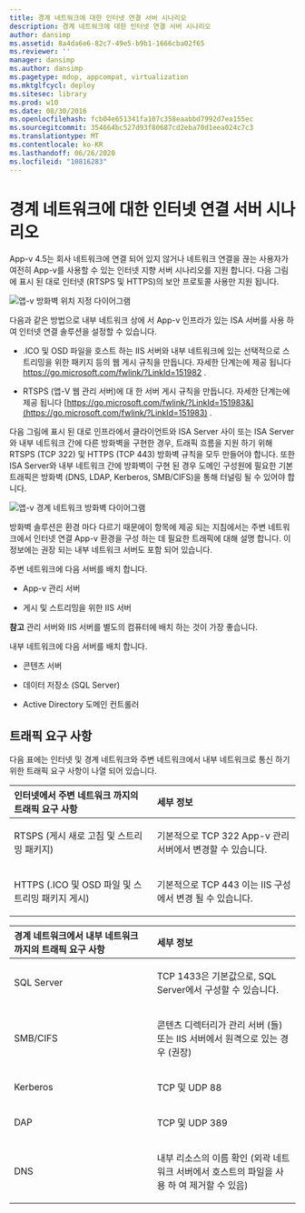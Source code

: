 ```yaml
---
title: 경계 네트워크에 대한 인터넷 연결 서버 시나리오
description: 경계 네트워크에 대한 인터넷 연결 서버 시나리오
author: dansimp
ms.assetid: 8a4da6e6-82c7-49e5-b9b1-1666cba02f65
ms.reviewer: ''
manager: dansimp
ms.author: dansimp
ms.pagetype: mdop, appcompat, virtualization
ms.mktglfcycl: deploy
ms.sitesec: library
ms.prod: w10
ms.date: 08/30/2016
ms.openlocfilehash: fcb04e651341fa107c358eaabbd7992d7ea155ec
ms.sourcegitcommit: 354664bc527d93f80687cd2eba70d1eea024c7c3
ms.translationtype: MT
ms.contentlocale: ko-KR
ms.lasthandoff: 06/26/2020
ms.locfileid: "10816283"
---
```

# 경계 네트워크에 대한 인터넷 연결 서버 시나리오


App-v 4.5는 회사 네트워크에 연결 되어 있지 않거나 네트워크 연결을 끊는 사용자가 여전히 App-v를 사용할 수 있는 인터넷 지향 서버 시나리오를 지원 합니다. 다음 그림에 표시 된 대로 인터넷 (RTSPS 및 HTTPS)의 보안 프로토콜 사용만 지원 됩니다.

![앱-v 방화벽 위치 지정 다이어그램](images/appvfirewalls.gif)

다음과 같은 방법으로 내부 네트워크 상에 서 App-v 인프라가 있는 ISA 서버를 사용 하 여 인터넷 연결 솔루션을 설정할 수 있습니다.

-   .ICO 및 OSD 파일을 호스트 하는 IIS 서버와 내부 네트워크에 있는 선택적으로 스트리밍을 위한 패키지 등의 웹 게시 규칙을 만듭니다. 자세한 단계는에 제공 됩니다 <https://go.microsoft.com/fwlink/?LinkId=151982> .

-   RTSPS (앱-V 웹 관리 서버)에 대 한 서버 게시 규칙을 만듭니다. 자세한 단계는에 제공 됩니다 [https://go.microsoft.com/fwlink/?LinkId=151983&](https://go.microsoft.com/fwlink/?LinkId=151983) .

다음 그림에 표시 된 대로 인프라에서 클라이언트와 ISA Server 사이 또는 ISA Server와 내부 네트워크 간에 다른 방화벽을 구현한 경우, 트래픽 흐름을 지원 하기 위해 RTSPS (TCP 322) 및 HTTPS (TCP 443) 방화벽 규칙을 모두 만들어야 합니다. 또한 ISA Server와 내부 네트워크 간에 방화벽이 구현 된 경우 도메인 구성원에 필요한 기본 트래픽은 방화벽 (DNS, LDAP, Kerberos, SMB/CIFS)을 통해 터널링 될 수 있어야 합니다.

![앱-v 경계 네트워크 방화벽 다이어그램](images/appvperimeternetworkfirewall.gif)

방화벽 솔루션은 환경 마다 다르기 때문에이 항목에 제공 되는 지침에서는 주변 네트워크에서 인터넷 연결 App-v 환경을 구성 하는 데 필요한 트래픽에 대해 설명 합니다. 이 정보에는 권장 되는 내부 네트워크 서버도 포함 되어 있습니다.

주변 네트워크에 다음 서버를 배치 합니다.

-   App-v 관리 서버

-   게시 및 스트리밍을 위한 IIS 서버

**참고**  관리 서버와 IIS 서버를 별도의 컴퓨터에 배치 하는 것이 가장 좋습니다.

 

내부 네트워크에 다음 서버를 배치 합니다.

-   콘텐츠 서버

-   데이터 저장소 (SQL Server)

-   Active Directory 도메인 컨트롤러

## 트래픽 요구 사항


다음 표에는 인터넷 및 경계 네트워크와 주변 네트워크에서 내부 네트워크로 통신 하기 위한 트래픽 요구 사항이 나열 되어 있습니다.

<table>
<colgroup>
<col width="50%" />
<col width="50%" />
</colgroup>
<thead>
<tr class="header">
<th align="left">인터넷에서 주변 네트워크 까지의 트래픽 요구 사항</th>
<th align="left">세부 정보</th>
</tr>
</thead>
<tbody>
<tr class="odd">
<td align="left"><p>RTSPS (게시 새로 고침 및 스트리밍 패키지)</p></td>
<td align="left"><p>기본적으로 TCP 322 App-v 관리 서버에서 변경할 수 있습니다.</p></td>
</tr>
<tr class="even">
<td align="left"><p>HTTPS (.ICO 및 OSD 파일 및 스트리밍 패키지 게시)</p></td>
<td align="left"><p>기본적으로 TCP 443 이는 IIS 구성에서 변경 될 수 있습니다.</p></td>
</tr>
</tbody>
</table>

 

<table>
<colgroup>
<col width="50%" />
<col width="50%" />
</colgroup>
<thead>
<tr class="header">
<th align="left">경계 네트워크에서 내부 네트워크 까지의 트래픽 요구 사항</th>
<th align="left">세부 정보</th>
</tr>
</thead>
<tbody>
<tr class="odd">
<td align="left"><p>SQL Server</p></td>
<td align="left"><p>TCP 1433은 기본값으로, SQL Server에서 구성할 수 있습니다.</p></td>
</tr>
<tr class="even">
<td align="left"><p>SMB/CIFS</p></td>
<td align="left"><p>콘텐츠 디렉터리가 관리 서버 (들) 또는 IIS 서버에서 원격으로 있는 경우 (권장)</p></td>
</tr>
<tr class="odd">
<td align="left"><p>Kerberos</p></td>
<td align="left"><p>TCP 및 UDP 88</p></td>
</tr>
<tr class="even">
<td align="left"><p>DAP</p></td>
<td align="left"><p>TCP 및 UDP 389</p></td>
</tr>
<tr class="odd">
<td align="left"><p>DNS</p></td>
<td align="left"><p>내부 리소스의 이름 확인 (외곽 네트워크 서버에서 호스트의 파일을 사용 하 여 제거할 수 있음)</p></td>
</tr>
</tbody>
</table>

 

 

 





